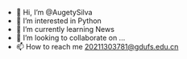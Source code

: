 - 👋 Hi, I’m @AugetySilva
- 👀 I’m interested in Python
- 🌱 I’m currently learning News
- 💞️ I’m looking to collaborate on ...
- 📫 How to reach me 20211303781@gdufs.edu.cn

<!---
AugetySilva/AugetySilva is a ✨ special ✨ repository because its `README.md` (this file) appears on your GitHub profile.
You can click the Preview link to take a look at your changes.
--->
